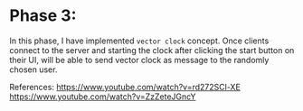 # Phase 3:
In this phase, I have implemented `vector clock` concept. Once clients connect to the server and starting the clock after clicking the start button on their UI, will be able to send vector clock as message to the randomly chosen user.




References:
https://www.youtube.com/watch?v=rd272SCl-XE
https://www.youtube.com/watch?v=ZzZeteJGncY
